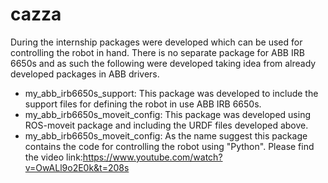# cazza
During the internship packages were developed which can be used for controlling the robot in hand. There is no separate package for ABB IRB 6650s and as such the following were developed taking idea from already developed packages in ABB drivers.
* my_abb_irb6650s_support:
This package was developed to include the support files for defining the robot in use ABB IRB 6650s. 
* my_abb_irb6650s_moveit_config:
This package was developed using ROS-moveit package and including the URDF files developed above.
* my_abb_irb6650s_moveit_config:
As the name suggest this package contains the code for controlling the robot using "Python".
Please find the video link:https://www.youtube.com/watch?v=OwALl9o2E0k&t=208s
